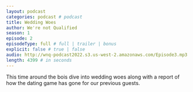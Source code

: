 ```yaml
---
layout: podcast
categories: podcast # podcast
title: Wedding Woes
author: We're not Qualified 
season: 1
episode: 2
episodeType: full # full | trailer | bonus
explicit: false # true | false
audio: http://wnq-podcast2022.s3.us-west-2.amazonaws.com/Episode3.mp3
length: 4399 # in seconds
---
```

This time around the bois dive into wedding woes along with a report of how the dating game has gone for our previous guests.